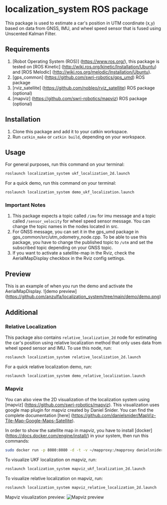# localization_system ROS package
This package is used to estimate a car's position in UTM coordinate (x,y) based on data from GNSS, IMU, and wheel speed sensor that is fused using Unscented Kalman Filter.

## Requirements
1. [Robot Operating System (ROS)] (https://www.ros.org/), this package is tested on [ROS Kinetic] (http://wiki.ros.org/kinetic/Installation/Ubuntu) and [ROS Melodic] (http://wiki.ros.org/melodic/Installation/Ubuntu).
2. [gps_common] (https://github.com/swri-robotics/gps_umd) ROS package
3. [rviz_satellite] (https://github.com/nobleo/rviz_satellite) ROS package (optional)
4. [mapviz] (https://github.com/swri-robotics/mapviz) ROS package (optional)

## Installation
1. Clone this package and add it to your catkin workspace.
2. Run `catkin_make` or `catkin build`, depending on your workspace.

## Usage
For general purposes, run this command on your terminal:
```bash
roslaunch localization_system ukf_localization_2d.launch
```
For a quick demo, run this command on your terminal:
```bash
roslaunch localization_system demo_ukf_localization.launch
```
### Important Notes
1. This package expects a topic called `/imu` for imu message and a topic called `/sensor_velocity` for wheel speed sensor message. You can change the topic names in the nodes located in src.
2. For GNSS message, you can set it in the gps_umd package in gps_common/src/utm_odometry_node.cpp. To be able to use this package, you have to change the published topic to `/utm` and set the subscribed topic depending on your GNSS topic.
3. If you want to activate a satellite-map in the Rviz, check the AerialMapDisplay checkbox in the Rviz config settings.

## Preview
This is an example of when you run the demo and activate the AerialMapDisplay.
![demo preview] (https://github.com/anzulfa/localization_system/tree/main/demo/demo.png)

## Additional
### Relative Localization
This package also contains `relative_localization_2d` node for estimating the car's position using relative localization method that only uses data from wheel speed sensor and IMU. To use this node, run:
```bash
roslaunch localization_system relative_localization_2d.launch
```
For a quick relative localization demo, run:
```bash
roslaunch localization_system demo_relative_localization.launch
```

### Mapviz
You can also view the 2D visualization of the localization system using [mapviz] (https://github.com/swri-robotics/mapviz). This visualization uses google map plugin for mapviz created by Daniel Snider. You can find the complete documentation [here] (https://github.com/danielsnider/MapViz-Tile-Map-Google-Maps-Satellite).

In order to show the satellite map in mapviz, you have to install [docker] (https://docs.docker.com/engine/install/) in your system, then run this commands:
```bash
sudo docker run -p 8080:8080 -d -t -v ~/mapproxy:/mapproxy danielsnider/mapproxy
```
To visualize UKF localization on mapviz, run:
```bash
roslaunch localization_system mapviz_ukf_localization_2d.launch
```
To visualize relative localization on mapviz, run:
```bash
roslaunch localization_system mapviz_relative_localization_2d.launch
```

Mapviz visualization preview:
![Mapviz preview](https://github.com/anzulfa/localization_system/tree/main/demo/mapviz_example.png)